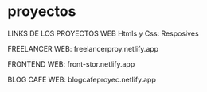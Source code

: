 # proyectos
LINKS DE LOS PROYECTOS WEB
Htmls y Css: Resposives

FREELANCER WEB:
freelancerproy.netlify.app

FRONTEND WEB:
front-stor.netlify.app

BLOG CAFE WEB:
blogcafeproyec.netlify.app
